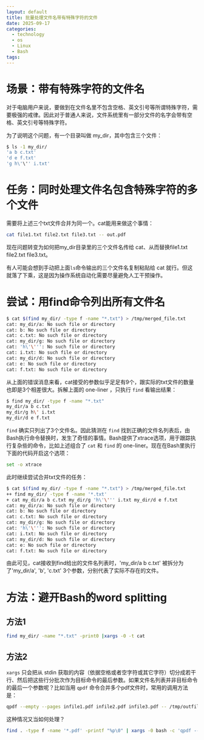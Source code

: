 ```yaml
---
layout: default
title: 批量处理文件名带有特殊字符的文件
date: 2025-09-17
categories:
  - technology
  - os
  - Linux
  - Bash
tags:
---
```


# 场景：带有特殊字符的文件名

对于电脑用户来说，要做到在文件名里不包含空格、英文引号等所谓特殊字符，需要极强的戒律。因此对于普通人来说，文件系统里有一部分文件的名字会带有空格、英文引号等特殊字符。

为了说明这个问题，有一个目录叫做 my_dir，其中包含三个文件：

``` bash
$ ls -1 my_dir/
'a b c.txt'
'd e f.txt'
'g h\'\'' i.txt'
```

# 任务：同时处理文件名包含特殊字符的多个文件

需要将上述三个txt文件合并为同一个。cat能用来做这个事情：

``` bash
cat file1.txt file2.txt file3.txt -- out.pdf
```

现在问题转变为如何把my_dir目录里的三个文件名传给 cat、从而替换file1.txt file2.txt file3.txt。

有人可能会想到手动把上面`ls`命令输出的三个文件名复制粘贴给 cat 就行。但这就落了下乘，这是因为操作系统自动化需要尽量避免人工干预操作。

# 尝试：用find命令列出所有文件名

``` bash
$ cat $(find my_dir/ -type f -name "*.txt") > /tmp/merged_file.txt
cat: my_dir/a: No such file or directory
cat: b: No such file or directory
cat: c.txt: No such file or directory
cat: my_dir/g: No such file or directory
cat: 'h\'\''': No such file or directory
cat: i.txt: No such file or directory
cat: my_dir/d: No such file or directory
cat: e: No such file or directory
cat: f.txt: No such file or directory
```

从上面的错误消息来看，cat接受的参数似乎足足有9个，跟实际的txt文件的数量也即是3个相差很大。拆解上面的 one-liner ，只执行 `find` 看输出结果：

``` bash
$ find my_dir/ -type f -name "*.txt"
my_dir/a b c.txt
my_dir/g h\' i.txt
my_dir/d e f.txt
```

`find` 确实只列出了3个文件名。因此猜测在 `find` 找到正确的文件名列表后，由 Bash执行命令替换时，发生了奇怪的事情。Bash提供了xtrace选项，用于跟踪执行复杂些的命令，比如上述组合了 `cat` 和 `find` 的 one-liner。现在在Bash里执行下面的代码开启这个选项：

``` bash
set -o xtrace
```

此时继续尝试合并txt文件的任务：

``` bash
$ cat $(find my_dir/ -type f -name "*.txt") > /tmp/merged_file.txt
++ find my_dir/ -type f -name '*.txt'
+ cat my_dir/a b c.txt my_dir/g 'h\'\''' i.txt my_dir/d e f.txt
cat: my_dir/a: No such file or directory
cat: b: No such file or directory
cat: c.txt: No such file or directory
cat: my_dir/g: No such file or directory
cat: 'h\'\''': No such file or directory
cat: i.txt: No such file or directory
cat: my_dir/d: No such file or directory
cat: e: No such file or directory
cat: f.txt: No such file or directory
```

由此可见，cat接收到find给出的文件名列表时，'my_dir/a b c.txt' 被拆分为了'my_dir/a', 'b', 'c.txt' 3个参数，分别代表了实际不存在的文件。

# 方法：避开Bash的word splitting

## 方法1

``` bash
find my_dir/ -name "*.txt" -print0 |xargs -0 -t cat
```
## 方法2

`xargs` 只会把从 stdin 获取的内容（依据空格或者空字符或其它字符）切分成若干行、然后把这些行分批次作为目标命令的最后参数。如果文件名列表并非目标命令的最后一个参数呢？比如当用 `qpdf` 命令合并多个pdf文件时，常用的调用方法是：

``` bash
qpdf --empty --pages infile1.pdf infile2.pdf infile3.pdf -- /tmp/outfile.pdf
```
这种情况又当如何处理？

``` bash
find . -type f -name '*.pdf' -printf "%p\0" | xargs -0 bash -c 'qpdf --empty --pages "$@" -- /tmp/outfile.pdf'
```
